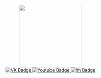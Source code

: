 <div id="header" align="center">
  <img src="https://media.giphy.com/media/wUekZ8kF515hluZBKc/giphy.gif" width="200"/>
  <div id="badges">
  <a href="https://vk.com/anry_storm">
    <img src="https://img.shields.io/badge/VK-blue?style=for-the-badge&logo=VK&logoColor=white" alt="VK Badge"/>
  </a>
  <a href="https://www.youtube.com/channel/UCuH9GR-lTSrQ3tRW0zdZwbQ">
    <img src="https://img.shields.io/badge/YouTube-red?style=for-the-badge&logo=youtube&logoColor=white" alt="Youtube Badge"/>
  </a>
  <a href="https://novorossiysk.hh.ru/resume/768f148cff0b76fb820039ed1f673035364b52">
    <img src="https://img.shields.io/badge/hh-darkred?style=for-the-badge&logo=hh&logoColor=white" alt="hh Badge"/>
  </a>
</div>
